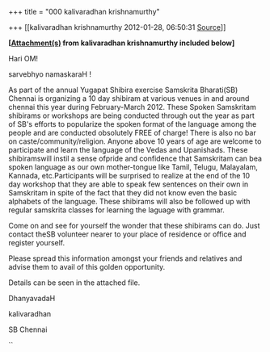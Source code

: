 +++
title = "000 kalivaradhan krishnamurthy"

+++
[[kalivaradhan krishnamurthy	2012-01-28, 06:50:31 [Source](https://groups.google.com/g/samskrita/c/UuEwb0r6wgU)]]





**\[[Attachment(s)](http://us.mg1.mail.yahoo.com/neo/#TopText) from kalivaradhan krishnamurthy included below\]**

Hari OM!



sarvebhyo namaskaraH !



As part of the annual Yugapat Shibira exercise Samskrita Bharati(SB) Chennai is organizing a 10 day shibiram at various venues in and around chennai this year during February-March 2012. These Spoken Samskritam shibirams or workshops are being conducted through out the year as part of SB's efforts to popularize the spoken format of the language among the people and are conducted obsolutely FREE of charge! There is also no bar on caste/community/religion. Anyone above 10 years of age are welcome to participate and learn the language of the Vedas and Upanishads. These shibiramswill instil a sense ofpride and confidence that Samskritam can bea spoken language as our own mother-tongue like Tamil, Telugu, Malayalam, Kannada, etc.Participants will be surprised to realize at the end of the 10 day workshop that they are able to speak few sentences on their own in Samskritam in spite of the fact that they did not know even the basic alphabets of the language. These shibirams will also be followed up with regular samskrita classes for learning the laguage with grammar.



Come on and see for yourself the wonder that these shibirams can do.
Just contact theSB volunteer nearer to your place of residence or office and register yourself.



Please spread this information amongst your friends and relatives and advise them to avail of this golden opportunity.



Details can be seen in the attached file.



DhanyavadaH



kalivaradhan

SB Chennai

``

